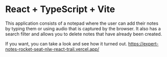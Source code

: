 # React + TypeScript + Vite

This application consists of a notepad where the user can add their notes by typing them or using audio that is captured by the browser.
It also has a search filter and allows you to delete notes that have already been created.

If you want, you can take a look and see how it turned out.
https://expert-notes-rocket-seat-nlw-react-trail.vercel.app/
